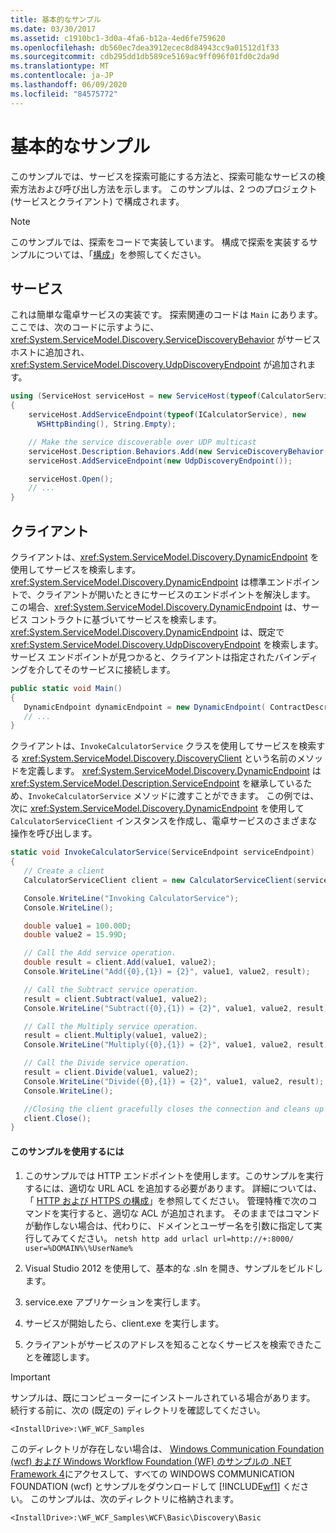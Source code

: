 ```yaml
---
title: 基本的なサンプル
ms.date: 03/30/2017
ms.assetid: c1910bc1-3d0a-4fa6-b12a-4ed6fe759620
ms.openlocfilehash: db560ec7dea3912ecec8d84943cc9a01512d1f33
ms.sourcegitcommit: cdb295dd1db589ce5169ac9ff096f01fd0c2da9d
ms.translationtype: MT
ms.contentlocale: ja-JP
ms.lasthandoff: 06/09/2020
ms.locfileid: "84575772"
---
```

# <a name="basic-sample"></a>基本的なサンプル

このサンプルでは、サービスを探索可能にする方法と、探索可能なサービスの検索方法および呼び出し方法を示します。 このサンプルは、2 つのプロジェクト (サービスとクライアント) で構成されます。

> [!NOTE]
> このサンプルでは、探索をコードで実装しています。  構成で探索を実装するサンプルについては、「[構成](configuration-sample.md)」を参照してください。

## <a name="service"></a>サービス

これは簡単な電卓サービスの実装です。 探索関連のコードは `Main` にあります。ここでは、次のコードに示すように、 <xref:System.ServiceModel.Discovery.ServiceDiscoveryBehavior> がサービス ホストに追加され、<xref:System.ServiceModel.Discovery.UdpDiscoveryEndpoint> が追加されます。

```csharp
using (ServiceHost serviceHost = new ServiceHost(typeof(CalculatorService), baseAddress))
{
    serviceHost.AddServiceEndpoint(typeof(ICalculatorService), new
      WSHttpBinding(), String.Empty);

    // Make the service discoverable over UDP multicast
    serviceHost.Description.Behaviors.Add(new ServiceDiscoveryBehavior());
    serviceHost.AddServiceEndpoint(new UdpDiscoveryEndpoint());

    serviceHost.Open();
    // ...
}
```

## <a name="client"></a>クライアント

クライアントは、<xref:System.ServiceModel.Discovery.DynamicEndpoint> を使用してサービスを検索します。 <xref:System.ServiceModel.Discovery.DynamicEndpoint> は標準エンドポイントで、クライアントが開いたときにサービスのエンドポイントを解決します。 この場合、<xref:System.ServiceModel.Discovery.DynamicEndpoint> は、サービス コントラクトに基づいてサービスを検索します。 <xref:System.ServiceModel.Discovery.DynamicEndpoint> は、既定で <xref:System.ServiceModel.Discovery.UdpDiscoveryEndpoint> を検索します。 サービス エンドポイントが見つかると、クライアントは指定されたバインディングを介してそのサービスに接続します。

```csharp
public static void Main()
{
   DynamicEndpoint dynamicEndpoint = new DynamicEndpoint( ContractDescription.GetContract(typeof(ICalculatorService)), new WSHttpBinding());
   // ...
}
```

クライアントは、`InvokeCalculatorService` クラスを使用してサービスを検索する <xref:System.ServiceModel.Discovery.DiscoveryClient> という名前のメソッドを定義します。 <xref:System.ServiceModel.Discovery.DynamicEndpoint> は <xref:System.ServiceModel.Description.ServiceEndpoint> を継承しているため、`InvokeCalculatorService` メソッドに渡すことができます。 この例では、次に <xref:System.ServiceModel.Discovery.DynamicEndpoint> を使用して `CalculatorServiceClient` インスタンスを作成し、電卓サービスのさまざまな操作を呼び出します。

```csharp
static void InvokeCalculatorService(ServiceEndpoint serviceEndpoint)
{
   // Create a client
   CalculatorServiceClient client = new CalculatorServiceClient(serviceEndpoint);

   Console.WriteLine("Invoking CalculatorService");
   Console.WriteLine();

   double value1 = 100.00D;
   double value2 = 15.99D;

   // Call the Add service operation.
   double result = client.Add(value1, value2);
   Console.WriteLine("Add({0},{1}) = {2}", value1, value2, result);

   // Call the Subtract service operation.
   result = client.Subtract(value1, value2);
   Console.WriteLine("Subtract({0},{1}) = {2}", value1, value2, result);

   // Call the Multiply service operation.
   result = client.Multiply(value1, value2);
   Console.WriteLine("Multiply({0},{1}) = {2}", value1, value2, result);

   // Call the Divide service operation.
   result = client.Divide(value1, value2);
   Console.WriteLine("Divide({0},{1}) = {2}", value1, value2, result);
   Console.WriteLine();

   //Closing the client gracefully closes the connection and cleans up resources
   client.Close();
}
```

#### <a name="to-use-this-sample"></a>このサンプルを使用するには

1. このサンプルでは HTTP エンドポイントを使用します。このサンプルを実行するには、適切な URL ACL を追加する必要があります。 詳細については、「 [HTTP および HTTPS の構成](../feature-details/configuring-http-and-https.md)」を参照してください。 管理特権で次のコマンドを実行すると、適切な ACL が追加されます。 そのままではコマンドが動作しない場合は、代わりに、ドメインとユーザー名を引数に指定して実行してみてください。 `netsh http add urlacl url=http://+:8000/ user=%DOMAIN%\%UserName%`

2. Visual Studio 2012 を使用して、基本的な .sln を開き、サンプルをビルドします。

3. service.exe アプリケーションを実行します。

4. サービスが開始したら、client.exe を実行します。

5. クライアントがサービスのアドレスを知ることなくサービスを検索できたことを確認します。

> [!IMPORTANT]
> サンプルは、既にコンピューターにインストールされている場合があります。 続行する前に、次の (既定の) ディレクトリを確認してください。
>
> `<InstallDrive>:\WF_WCF_Samples`
>
> このディレクトリが存在しない場合は、 [Windows Communication Foundation (wcf) および Windows Workflow Foundation (WF) のサンプルの .NET Framework 4](https://www.microsoft.com/download/details.aspx?id=21459)にアクセスして、すべての WINDOWS COMMUNICATION FOUNDATION (wcf) とサンプルをダウンロードして [!INCLUDE[wf1](../../../../includes/wf1-md.md)] ください。 このサンプルは、次のディレクトリに格納されます。
>
> `<InstallDrive>:\WF_WCF_Samples\WCF\Basic\Discovery\Basic`
